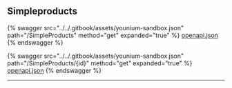 ## Simpleproducts




{% swagger src="../../.gitbook/assets/younium-sandbox.json" path="/SimpleProducts" method="get" expanded="true" %}
[openapi.json](./docs-sandbox/.gitbook/assets/younium-sandbox.json)
{% endswagger %}

{% swagger src="../../.gitbook/assets/younium-sandbox.json" path="/SimpleProducts/{id}" method="get" expanded="true" %}
[openapi.json](./docs-sandbox/.gitbook/assets/younium-sandbox.json)
{% endswagger %}


---


